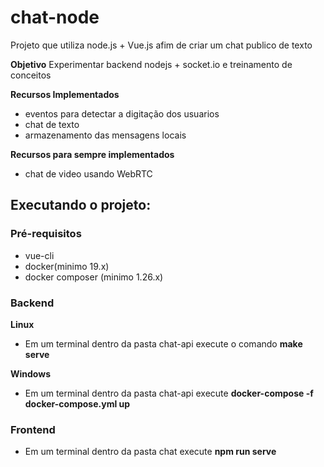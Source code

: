 # chat-node
Projeto que utiliza node.js + Vue.js afim de criar um chat publico de texto

**Objetivo**
Experimentar backend nodejs + socket.io e treinamento de conceitos

**Recursos Implementados**
  - eventos para detectar a digitação dos usuarios
  - chat de texto
  - armazenamento das mensagens locais

**Recursos para sempre implementados**
 - chat de video usando WebRTC


## Executando o projeto:

### Pré-requisitos
- vue-cli
- docker(minimo 19.x)
- docker composer (minimo 1.26.x)

### Backend
  **Linux**
  - Em um terminal dentro da pasta chat-api execute o comando **make serve**

   **Windows**
   - Em um terminal dentro da pasta chat-api execute **docker-compose -f docker-compose.yml up**

### Frontend
  - Em um terminal dentro da pasta chat execute **npm run serve**
